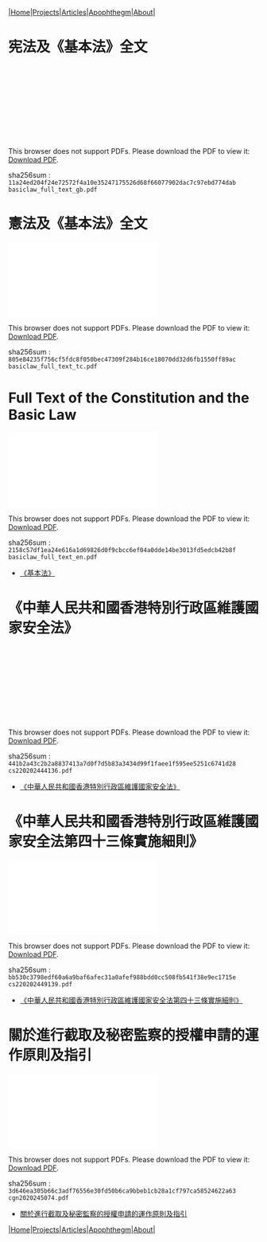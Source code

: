 |[Home](/README.md)|[Projects](/projects.md)|[Articles](/articles.md)|[Apophthegm](/apophthegm.md)|[About](/about.md)|

# 宪法及《基本法》全文

<object data="/pdf/basiclaw_full_text_gb.pdf" type="application/pdf" width="900px" height="700px">
    <embed src="/pdf/basiclaw_full_text_gb.pdf">
        <p>This browser does not support PDFs. Please download the PDF to view it: <a href="/pdf/basiclaw_full_text_gb.pdf">Download PDF</a>.</p>
</object>

sha256sum : ```11a24ed204f24e72572f4a10e35247175526d68f66077902dac7c97ebd774dab  basiclaw_full_text_gb.pdf```


# 憲法及《基本法》全文

<object data="/pdf/basiclaw_full_text_tc.pdf" type="application/pdf" width="900px" height="700px">
    <embed src="/pdf/basiclaw_full_text_tc.pdf">
        <p>This browser does not support PDFs. Please download the PDF to view it: <a href="/pdf/basiclaw_full_text_tc.pdf">Download PDF</a>.</p>
</object>

sha256sum : ```805e84235f756cf5fdc8f050bec47309f284b16ce18070dd32d6fb1550ff89ac  basiclaw_full_text_tc.pdf```


# Full Text of the Constitution and the Basic Law

<object data="/pdf/basiclaw_full_text_en.pdf" type="application/pdf" width="900px" height="700px">
    <embed src="/pdf/basiclaw_full_text_en.pdf">
        <p>This browser does not support PDFs. Please download the PDF to view it: <a href="/pdf/basiclaw_full_text_en.pdf">Download PDF</a>.</p>
</object>

sha256sum : ```2158c57df1ea24e616a1d69826d0f9cbcc6ef04a0dde14be3013fd5edcb42b8f  basiclaw_full_text_en.pdf```

- [《基本法》](https://www.basiclaw.gov.hk/tc/index/index.html)

# 《中華人民共和國香港特別行政區維護國家安全法》

<object data="/pdf/cs220202444136.pdf" type="application/pdf" width="900px" height="700px">
    <embed src="/pdf/cs220202444136.pdf">
        <p>This browser does not support PDFs. Please download the PDF to view it: <a href="/pdf/cs220202444136.pdf">Download PDF</a>.</p>
</object>

sha256sum : ```441b2a43c2b2a8837413a7d0f7d5b83a3434d99f1faee1f595ee5251c6741d28  cs220202444136.pdf```

- [《中華人民共和國香港特別行政區維護國家安全法》](https://www.gld.gov.hk/egazette/pdf/20202444e/cs220202444136.pdf)  

# 《中華人民共和國香港特別行政區維護國家安全法第四十三條實施細則》  

<object data="/pdf/cs220202449139.pdf" type="application/pdf" width="900px" height="700px">
    <embed src="/pdf/cs220202449139.pdf">
        <p>This browser does not support PDFs. Please download the PDF to view it: <a href="/pdf/cs220202449139.pdf">Download PDF</a>.</p>
</object>

sha256sum : ```bb530c3798edf60a6a9baf6afec31a0afef988bdd0cc508fb541f38e9ec1715e  cs220202449139.pdf```  

- [《中華人民共和國香港特別行政區維護國家安全法第四十三條實施細則》](https://www.gld.gov.hk/egazette/pdf/20202449e/cs220202449139.pdf)  

# 關於進行截取及秘密監察的授權申請的運作原則及指引  

<object data="/pdf/cgn2020245074.pdf" type="application/pdf" width="900px" height="700px">
    <embed src="/pdf/cgn2020245074.pdf">
        <p>This browser does not support PDFs. Please download the PDF to view it: <a href="/pdf/cgn2020245074.pdf">Download PDF</a>.</p>
</object>

sha256sum : ```3d646ea305b66c3adf76556e30fd50b6ca9bbeb1cb28a1cf797ca58524622a63  cgn2020245074.pdf```  

- [關於進行截取及秘密監察的授權申請的運作原則及指引](https://www.gld.gov.hk/egazette/pdf/20202450e/cgn2020245074.pdf)  

|[Home](/README.md)|[Projects](/projects.md)|[Articles](/articles.md)|[Apophthegm](/apophthegm.md)|[About](/about.md)|

